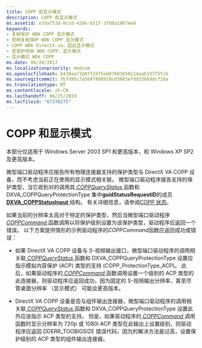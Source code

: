 ```yaml
---
title: COPP 和显示模式
description: COPP 和显示模式
ms.assetid: e7da753d-0ccd-428e-b51f-3fd0a19674e8
keywords:
- 复制保护 WDK COPP 显示模式
- 视频复制保护 WDK COPP 显示模式
- COPP WDK DirectX va，因此显示模式
- 受保护视频 WDK COPP，显示模式
- 显示模式 WDK COPP
ms.date: 04/20/2017
ms.localizationpriority: medium
ms.openlocfilehash: b438aa71b0ff24f5eb07683650114aa6337f5fcb
ms.sourcegitcommit: fb7d95c7a5d47860918cd3602efdd33b69dcf2da
ms.translationtype: MT
ms.contentlocale: zh-CN
ms.lasthandoff: 06/25/2019
ms.locfileid: "67370275"
---
```

# <a name="copp-and-display-modes"></a>COPP 和显示模式


本部分仅适用于 Windows Server 2003 SP1 和更高版本，和 Windows XP SP2 及更高版本。

微型端口驱动程序应报告所有物理连接器支持的保护类型与 DirectX VA COPP 设备，而不考虑当前正在使用的显示模式相关联。 微型端口驱动程序报告支持的保护类型，当它收到对的调用其[ *COPPQueryStatus* ](https://docs.microsoft.com/windows-hardware/drivers/display/coppquerystatus)函数和 DXVA\_COPPQueryProtectionType 集中**guidStatusRequestID**的成员[ **DXVA\_COPPStatusInput** ](https://docs.microsoft.com/windows-hardware/drivers/ddi/content/dxva/ns-dxva-_dxva_coppstatusinput)结构。 有关详细信息，请参阅[COPP 状态](copp-status.md)。

如果当前的分辨率太高对于特定的保护类型，然后当微型端口驱动程序[ *COPPCommand* ](https://docs.microsoft.com/windows-hardware/drivers/display/coppcommand)函数调用以将保护级别设置为该保护类型，驱动程序应返回一个错误。 以下方案提供情形的示例驱动程序的*COPPCommand*函数应返回成功或错误：

-   如果 DirectX VA COPP 设备与 S-视频输出接口，微型端口驱动程序的调用相关联[ *COPPQueryStatus* ](https://docs.microsoft.com/windows-hardware/drivers/display/coppquerystatus)函数和 DXVA\_COPPQueryProtectionType 设置应指示模拟内容保护 (ACP) 类型的支持 (COPP\_ProtectionType\_ACP)。 此后，如果驱动程序的[ *COPPCommand* ](https://docs.microsoft.com/windows-hardware/drivers/display/coppcommand)函数调用设置一个级别的 ACP 类型的此连接器，则驱动程序应返回成功，因为固定的 S-视频输出分辨率，甚至尽管桌面分辨率 （显示模式） 可能会更高版本。

-   DirectX VA COPP 设备是否与组件输出连接器，微型端口驱动程序的调用相关联[ *COPPQueryStatus* ](https://docs.microsoft.com/windows-hardware/drivers/display/coppquerystatus)函数和 DXVA\_COPPQueryProtectionType 设置此外应该指示 ACP 类型的支持。 但是，如果驱动程序的[ *COPPCommand* ](https://docs.microsoft.com/windows-hardware/drivers/display/coppcommand)调用函数时显示分辨率为 720p 或 1080i ACP 类型在此输出上设置级别，则驱动程序应返回 DDERR\_TOOBIGSIZE 错误代码，因为的解决方法是过高，设置保护级别的 ACP 类型的组件输出连接器。

 

 





